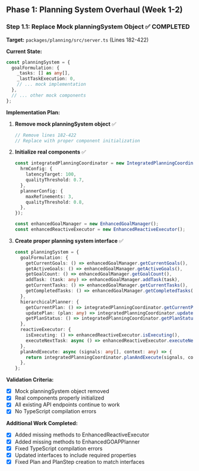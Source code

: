 ## Phase 1: Planning System Overhaul (Week 1-2)

### Step 1.1: Replace Mock planningSystem Object ✅ COMPLETED

**Target:** `packages/planning/src/server.ts` (Lines 182-422)

**Current State:**
```typescript
const planningSystem = {
  goalFormulation: {
    _tasks: [] as any[],
    _lastTaskExecution: 0,
    // ... mock implementation
  },
  // ... other mock components
};
```

**Implementation Plan:**

1. **Remove mock planningSystem object** ✅
   ```typescript
   // Remove lines 182-422
   // Replace with proper component initialization
   ```

2. **Initialize real components** ✅
   ```typescript
   const integratedPlanningCoordinator = new IntegratedPlanningCoordinator({
     hrmConfig: {
       latencyTarget: 100,
       qualityThreshold: 0.7,
     },
     plannerConfig: {
       maxRefinements: 3,
       qualityThreshold: 0.8,
     },
   });

   const enhancedGoalManager = new EnhancedGoalManager();
   const enhancedReactiveExecutor = new EnhancedReactiveExecutor();
   ```

3. **Create proper planning system interface** ✅
   ```typescript
   const planningSystem = {
     goalFormulation: {
       getCurrentGoals: () => enhancedGoalManager.getCurrentGoals(),
       getActiveGoals: () => enhancedGoalManager.getActiveGoals(),
       getGoalCount: () => enhancedGoalManager.getGoalCount(),
       addTask: (task: any) => enhancedGoalManager.addTask(task),
       getCurrentTasks: () => enhancedGoalManager.getCurrentTasks(),
       getCompletedTasks: () => enhancedGoalManager.getCompletedTasks(),
     },
     hierarchicalPlanner: {
       getCurrentPlan: () => integratedPlanningCoordinator.getCurrentPlan(),
       updatePlan: (plan: any) => integratedPlanningCoordinator.updatePlan(plan),
       getPlanStatus: () => integratedPlanningCoordinator.getPlanStatus(),
     },
     reactiveExecutor: {
       isExecuting: () => enhancedReactiveExecutor.isExecuting(),
       executeNextTask: async () => enhancedReactiveExecutor.executeNextTask(),
     },
     planAndExecute: async (signals: any[], context: any) => {
       return integratedPlanningCoordinator.planAndExecute(signals, context);
     },
   };
   ```

**Validation Criteria:**
- [x] Mock planningSystem object removed
- [x] Real components properly initialized
- [x] All existing API endpoints continue to work
- [x] No TypeScript compilation errors

**Additional Work Completed:**
- [x] Added missing methods to EnhancedReactiveExecutor
- [x] Added missing methods to EnhancedGOAPPlanner
- [x] Fixed TypeScript compilation errors
- [x] Updated interfaces to include required properties
- [x] Fixed Plan and PlanStep creation to match interfaces
